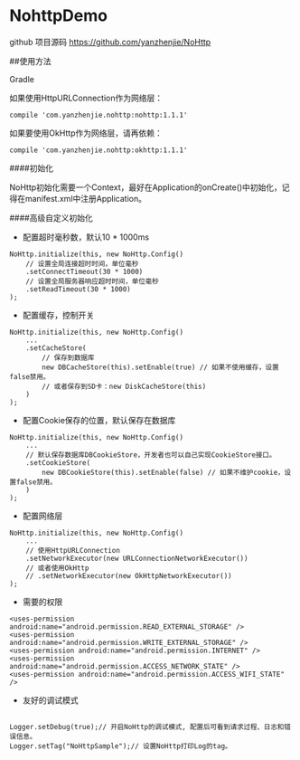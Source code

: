 # NohttpDemo
github 项目源码 https://github.com/yanzhenjie/NoHttp

##使用方法

Gradle

如果使用HttpURLConnection作为网络层：

```
compile 'com.yanzhenjie.nohttp:nohttp:1.1.1'
```

如果要使用OkHttp作为网络层，请再依赖：

```
compile 'com.yanzhenjie.nohttp:okhttp:1.1.1'
```

####初始化

NoHttp初始化需要一个Context，最好在Application的onCreate()中初始化，记得在manifest.xml中注册Application。

####高级自定义初始化

* 配置超时毫秒数，默认10 * 1000ms
```
NoHttp.initialize(this, new NoHttp.Config()
    // 设置全局连接超时时间，单位毫秒
    .setConnectTimeout(30 * 1000)
    // 设置全局服务器响应超时时间，单位毫秒
    .setReadTimeout(30 * 1000)
);
```

* 配置缓存，控制开关
```
NoHttp.initialize(this, new NoHttp.Config()
    ...
    .setCacheStore(
        // 保存到数据库
        new DBCacheStore(this).setEnable(true) // 如果不使用缓存，设置false禁用。
        // 或者保存到SD卡：new DiskCacheStore(this)
    )
);
```

* 配置Cookie保存的位置，默认保存在数据库
```
NoHttp.initialize(this, new NoHttp.Config()
    ...
    // 默认保存数据库DBCookieStore，开发者也可以自己实现CookieStore接口。
    .setCookieStore(
        new DBCookieStore(this).setEnable(false) // 如果不维护cookie，设置false禁用。
    )
);
```

* 配置网络层
```
NoHttp.initialize(this, new NoHttp.Config()
    ...
    // 使用HttpURLConnection
    .setNetworkExecutor(new URLConnectionNetworkExecutor())
    // 或者使用OkHttp
    // .setNetworkExecutor(new OkHttpNetworkExecutor())
);
```

* 需要的权限
```
<uses-permission android:name="android.permission.READ_EXTERNAL_STORAGE" />
<uses-permission android:name="android.permission.WRITE_EXTERNAL_STORAGE" />
<uses-permission android:name="android.permission.INTERNET" />
<uses-permission android:name="android.permission.ACCESS_NETWORK_STATE" />
<uses-permission android:name="android.permission.ACCESS_WIFI_STATE" />
```
* 友好的调试模式
```

Logger.setDebug(true);// 开启NoHttp的调试模式, 配置后可看到请求过程、日志和错误信息。
Logger.setTag("NoHttpSample");// 设置NoHttp打印Log的tag。
```
